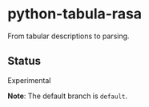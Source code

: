 # python-tabula-rasa
From tabular descriptions to parsing.

## Status
Experimental

**Note**: The default branch is `default`.
